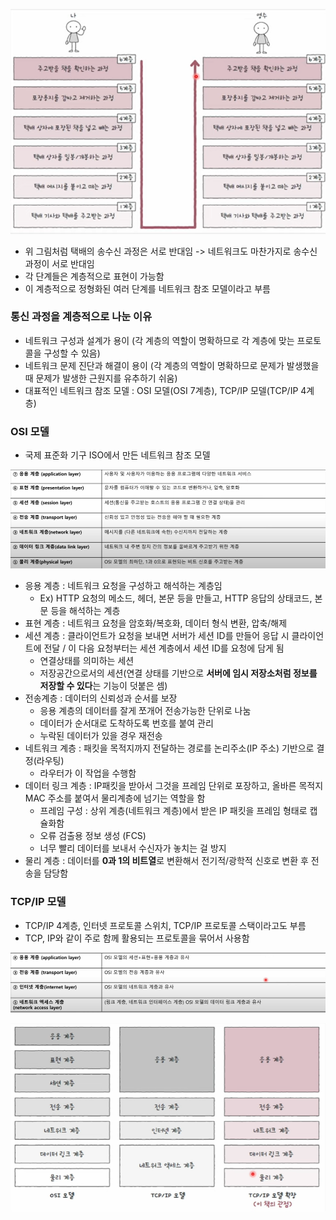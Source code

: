 
![](../../README_resources/Pasted%20image%2020240913070945.png)

- 위 그림처럼 택배의 송수신 과정은 서로 반대임 -> 네트워크도 마찬가지로 송수신 과정이 서로 반대임
- 각 단계들은 계층적으로 표현이 가능함 
- 이 계층적으로 정형화된 여러 단계를 네트워크 참조 모델이라고 부름

### 통신 과정을 계층적으로 나눈 이유
- 네트워크 구성과 설계가 용이 (각 계층의 역할이 명확하므로 각 계층에 맞는 프로토콜을 구성할 수 있음)
- 네트워크 문제 진단과 해결이 용이 (각 계층의 역할이 명확하므로 문제가 발생했을 때 문제가 발생한 근원지를 유추하기 쉬움)
- 대표적인 네트워크 참조 모델 : OSI 모델(OSI 7계층), TCP/IP 모델(TCP/IP 4계층)

### OSI 모델
- 국제 표준화 기구 ISO에서 만든 네트워크 참조 모델

![](../../README_resources/Pasted%20image%2020240913071055.png)

- 응용 계층 : 네트워크 요청을 구성하고 해석하는 계층임
	-  Ex) HTTP 요청의 메소드, 헤더, 본문 등을 만들고, HTTP 응답의 상태코드, 본문 등을 해석하는 계층
- 표현 계층 : 네트워크 요청을 암호화/복호화, 데이터 형식 변환, 압축/해제
- 세션 계층 : 클라이언트가 요청을 보내면 서버가 세션 ID를 만들어 응답 시 클라이언트에 전달 / 이 다음 요청부터는 세션 계층에서 세션 ID를 요청에 담게 됨
	- 연결상태를 의미하는 세션
	- 저장공간으로서의 세션(연결 상태를 기반으로 **서버에 임시 저장소처럼 정보를 저장할 수 있다**는 기능이 덧붙은 셈)
- 전송계층 : 데이터의 신뢰성과 순서를 보장
	- 응용 계층의 데이터를 잘게 쪼개어 전송가능한 단위로 나눔
	- 데이터가 순서대로 도착하도록 번호를 붙여 관리
	- 누락된 데이터가 있을 경우 재전송
- 네트워크 계층 : 패킷을 목적지까지 전달하는 경로를 논리주소(IP 주소) 기반으로 결정(라우팅)
	- 라우터가 이 작업을 수행함
- 데이터 링크 계층 : IP패킷을 받아서 그것을 프레임 단위로 포장하고, 올바른 목적지 MAC 주소를 붙여서 물리계층에 넘기는 역할을 함
	-  프레임 구성 : 상위 계층(네트워크 계층)에서 받은 IP 패킷을 프레임 형태로 캡슐화함
	- 오류 검출용 정보 생성 (FCS)
	- 너무 빨리 데이터를 보내서 수신자가 놓치는 걸 방지
- 물리 계층 : 데이터를 **0과 1의 비트열**로 변환해서 전기적/광학적 신호로 변환 후 전송을 담당함
### TCP/IP 모델
- TCP/IP 4계층, 인터넷 프로토콜 스위치, TCP/IP 프로토콜 스택이라고도 부름
- TCP, IP와 같이 주로 함께 활용되는 프로토콜을 묶어서 사용함

![](../../README_resources/Pasted%20image%2020240913071142.png)

![](../../README_resources/스크린샷%202024-09-13%20071216.png)

